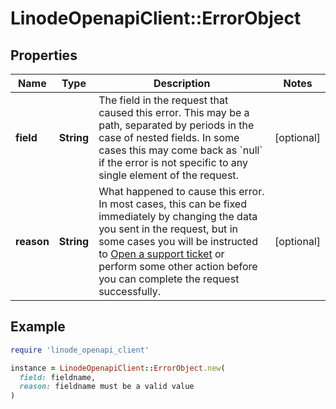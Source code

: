 # LinodeOpenapiClient::ErrorObject

## Properties

| Name | Type | Description | Notes |
| ---- | ---- | ----------- | ----- |
| **field** | **String** | The field in the request that caused this error. This may be a path, separated by periods in the case of nested fields. In some cases this may come back as &#x60;null&#x60; if the error is not specific to any single element of the request. | [optional] |
| **reason** | **String** | What happened to cause this error. In most cases, this can be fixed immediately by changing the data you sent in the request, but in some cases you will be instructed to [Open a support ticket](https://techdocs.akamai.com/linode-api/reference/post-ticket) or perform some other action before you can complete the request successfully. | [optional] |

## Example

```ruby
require 'linode_openapi_client'

instance = LinodeOpenapiClient::ErrorObject.new(
  field: fieldname,
  reason: fieldname must be a valid value
)
```

